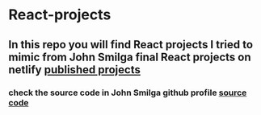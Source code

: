# React-projects

## In this repo you will find React projects I tried to mimic from John Smilga final React projects on netlify [published projects](https://react-projects.netlify.app/)

### check the source code in John Smilga github profile [source code](https://github.com/john-smilga/react-projects#readme)
